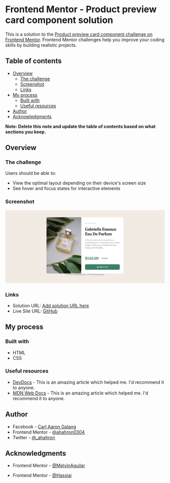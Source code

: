 # Frontend Mentor - Product preview card component solution

This is a solution to the [Product preview card component challenge on Frontend Mentor](https://www.frontendmentor.io/challenges/product-preview-card-component-GO7UmttRfa). Frontend Mentor challenges help you improve your coding skills by building realistic projects. 

## Table of contents

- [Overview](#overview)
  - [The challenge](#the-challenge)
  - [Screenshot](#screenshot)
  - [Links](#links)
- [My process](#my-process)
  - [Built with](#built-with)
  - [Useful resources](#useful-resources)
- [Author](#author)
- [Acknowledgments](#acknowledgments)

**Note: Delete this note and update the table of contents based on what sections you keep.**

## Overview

### The challenge

Users should be able to:

- View the optimal layout depending on their device's screen size
- See hover and focus states for interactive elements

### Screenshot

![](images/screenshot-product.png)

### Links

- Solution URL: [Add solution URL here](https://your-solution-url.com)
- Live Site URL: [GitHub](https://ahahron0304.github.io/Product-preview-component/)

## My process

### Built with

- HTML
- CSS

### Useful resources

- [DevDocs](https://devdocs.io/) - This is an amazing article which helped me. I'd recommend it to anyone.
- [MDN Web Docs](https://developer.mozilla.org/en-US/docs/Web/CSS) - This is an amazing article which helped me. I'd recommend it to anyone.

## Author

- Facebook - [Carl Aaron Galang](https://www.facebook.com/CarlAaron.Galang0304//)
- Frontend Mentor - [@ahahron0304](https://www.frontendmentor.io/profile/ahahron0304)
- Twitter - [@_ahahron](https://twitter.com/_ahahron)


## Acknowledgments

- Frontend Mentor - [@MelvinAguilar](https://www.frontendmentor.io/profile/MelvinAguilar)

- Frontend Mentor - [@Hassiai](https://www.frontendmentor.io/profile/Hassiai)
